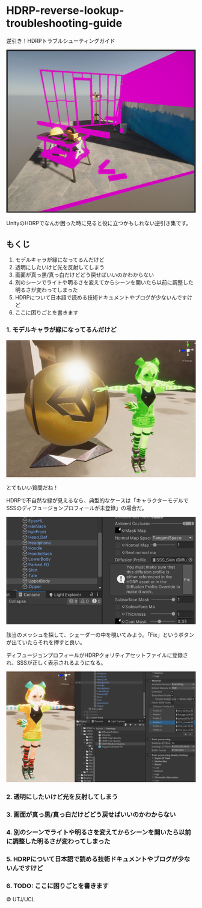 # HDRP-reverse-lookup-troubleshooting-guide
逆引き！HDRPトラブルシューティングガイド

![HDRP image](https://raw.githubusercontent.com/sayachang/HDRP-reverse-lookup-troubleshooting-guide/master/images/HDRP%20image.png "HDRP image")

UnityのHDRPでなんか困った時に見ると役に立つかもしれない逆引き集です。

## もくじ  

1. モデルキャラが緑になってるんだけど
2. 透明にしたいけど光を反射してしまう
3. 画面が真っ黒/真っ白だけどどう戻せばいいのかわからない
4. 別のシーンでライトや明るさを変えてからシーンを開いたら以前に調整した明るさが変わってしまった
5. HDRPについて日本語で読める技術ドキュメントやブログが少ないんですけど
6. ここに困りごとを書きます


### 1. モデルキャラが緑になってるんだけど  

![100_green_mesh.png](https://raw.githubusercontent.com/sayachang/HDRP-reverse-lookup-troubleshooting-guide/master/images/100_green_mesh.png "100_green_mesh.png")

とてもいい質問だね！

HDRPで不自然な緑が見えるなら、典型的なケースは「キャラクターモデルでSSSのディフュージョンプロフィールが未登録」の場合だ。

![101_fix_it_diffusion_profile.png](https://raw.githubusercontent.com/sayachang/HDRP-reverse-lookup-troubleshooting-guide/master/images/101_fix_it_diffusion_profile.png "101_fix_it_diffusion_profile.png")

該当のメッシュを探して、シェーダーの中を覗いてみよう。「Fix」というボタンが出ていたらそれを押すと良い。

ディフュージョンプロフィールがHDRPクォリティアセットファイルに登録され、SSSが正しく表示されるようになる。

![102_hdrp_quality_asset.png](https://raw.githubusercontent.com/sayachang/HDRP-reverse-lookup-troubleshooting-guide/master/images/102_hdrp_quality_asset.png "102_hdrp_quality_asset.png")

### 2. 透明にしたいけど光を反射してしまう  

### 3. 画面が真っ黒/真っ白だけどどう戻せばいいのかわからない  

### 4. 別のシーンでライトや明るさを変えてからシーンを開いたら以前に調整した明るさが変わってしまった  

### 5. HDRPについて日本語で読める技術ドキュメントやブログが少ないんですけど  

### 6. TODO: ここに困りごとを書きます  


© UTJ/UCL

